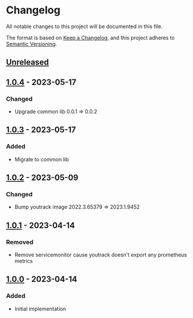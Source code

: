 # Changelog
All notable changes to this project will be documented in this file.

The format is based on [Keep a Changelog](https://keepachangelog.com/en/1.0.0/),
and this project adheres to [Semantic Versioning](https://semver.org/spec/v2.0.0.html).

## [Unreleased]

## [1.0.4] - 2023-05-17
### Changed
- Upgrade common lib 0.0.1 => 0.0.2

## [1.0.3] - 2023-05-17
### Added
- Migrate to common lib

## [1.0.2] - 2023-05-09
### Changed
- Bump youtrack image 2022.3.65379 => 2023.1.9452

## [1.0.1] - 2023-04-14
### Removed
- Remove servicemonitor cause youtrack doesn't export any prometheus metrics

## [1.0.0] - 2023-04-14
### Added
- Initial implementation

[Unreleased]: https://github.com/minicloudlabs/helm-charts/compare/youtrack-1.0.4...HEAD
[1.0.4]: https://github.com/minicloudlabs/helm-charts/compare/youtrack-1.0.3...youtrack-1.0.4
[1.0.3]: https://github.com/minicloudlabs/helm-charts/compare/youtrack-1.0.2...youtrack-1.0.3
[1.0.2]: https://github.com/minicloudlabs/helm-charts/compare/youtrack-1.0.1...youtrack-1.0.2
[1.0.1]: https://github.com/minicloudlabs/helm-charts/compare/youtrack-1.0.0...youtrack-1.0.1
[1.0.0]: https://github.com/minicloudlabs/helm-charts/releases/tag/youtrack-1.0.0
